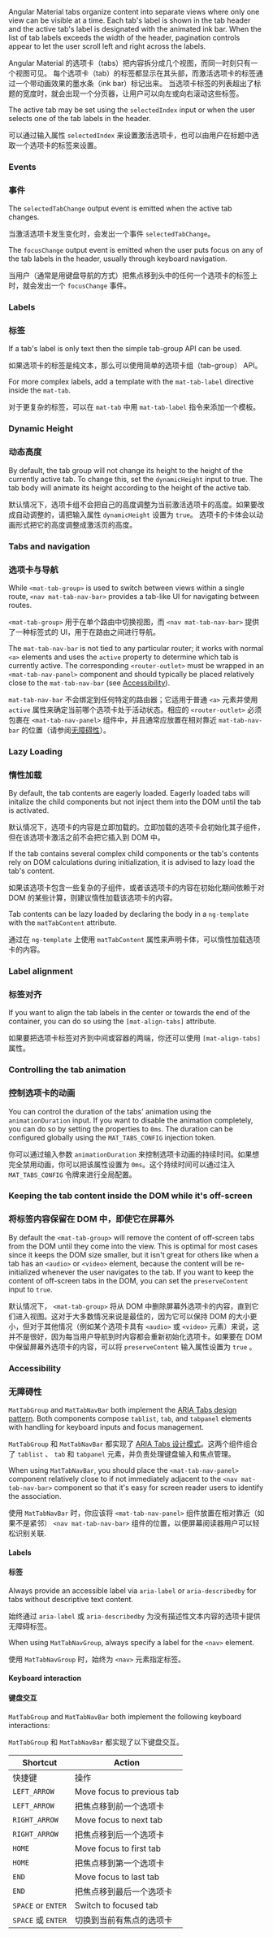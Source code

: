 Angular Material tabs organize content into separate views where only one view can be
visible at a time. Each tab's label is shown in the tab header and the active
tab's label is designated with the animated ink bar. When the list of tab labels exceeds the width
of the header, pagination controls appear to let the user scroll left and right across the labels.

Angular Material 的选项卡（tabs）把内容拆分成几个视图，而同一时刻只有一个视图可见。
每个选项卡（tab）的标签都显示在其头部，而激活选项卡的标签通过一个带动画效果的墨水条（ink bar）标记出来。
当选项卡标签的列表超出了标题的宽度时，就会出现一个分页器，让用户可以向左或向右滚动这些标签。

The active tab may be set using the `selectedIndex` input or when the user selects one of the
tab labels in the header.

可以通过输入属性 `selectedIndex` 来设置激活选项卡，也可以由用户在标题中选取一个选项卡的标签来设置。

<!-- example(tab-group-basic) -->

### Events

### 事件

The `selectedTabChange` output event is emitted when the active tab changes.

当激活选项卡发生变化时，会发出一个事件 `selectedTabChange`。

The `focusChange` output event is emitted when the user puts focus on any of the tab labels in
the header, usually through keyboard navigation.

当用户（通常是用键盘导航的方式）把焦点移到头中的任何一个选项卡的标签上时，就会发出一个 `focusChange` 事件。

### Labels

### 标签

If a tab's label is only text then the simple tab-group API can be used.

如果选项卡的标签是纯文本，那么可以使用简单的选项卡组（tab-group） API。

<!-- example({"example": "tab-group-basic",
              "file": "tab-group-basic-example.html"}) -->

For more complex labels, add a template with the `mat-tab-label` directive inside the `mat-tab`.

对于更复杂的标签，可以在 `mat-tab` 中用 `mat-tab-label` 指令来添加一个模板。

<!-- example({"example": "tab-group-custom-label",
              "file": "tab-group-custom-label-example.html",
              "region": "label-directive"}) -->

### Dynamic Height

### 动态高度

By default, the tab group will not change its height to the height of the currently active tab. To
change this, set the `dynamicHeight` input to true. The tab body will animate its height according
 to the height of the active tab.

默认情况下，选项卡组不会把自己的高度调整为当前激活选项卡的高度。如果要改成自动调整的，请把输入属性 `dynamicHeight` 设置为 `true`。
选项卡的卡体会以动画形式把它的高度调整成激活页的高度。

 <!-- example({"example": "tab-group-dynamic-height",
               "file": "tab-group-dynamic-height-example.html",
               "region": "dynamic-height"}) -->

### Tabs and navigation

### 选项卡与导航

While `<mat-tab-group>` is used to switch between views within a single route, `<nav mat-tab-nav-bar>`
provides a tab-like UI for navigating between routes.

`<mat-tab-group>` 用于在单个路由中切换视图，而 `<nav mat-tab-nav-bar>` 提供了一种标签式的 UI，用于在路由之间进行导航。

 <!-- example({"example": "tab-nav-bar-basic",
               "file": "tab-nav-bar-basic-example.html",
               "region": "mat-tab-nav"}) -->

The `mat-tab-nav-bar` is not tied to any particular router; it works with normal `<a>` elements and
uses the `active` property to determine which tab is currently active. The corresponding
`<router-outlet>` must be wrapped in an `<mat-tab-nav-panel>` component and should typically be
placed relatively close to the `mat-tab-nav-bar` (see [Accessibility](#accessibility)).

`mat-tab-nav-bar` 不会绑定到任何特定的路由器；它适用于普通 `<a>` 元素并使用 `active` 属性来确定当前哪个选项卡处于活动状态。相应的 `<router-outlet>` 必须包裹在 `<mat-tab-nav-panel>` 组件中，并且通常应放置在相对靠近 `mat-tab-nav-bar` 的位置（请参阅[无障碍性](#accessibility)）。

### Lazy Loading

### 惰性加载

By default, the tab contents are eagerly loaded. Eagerly loaded tabs
will initalize the child components but not inject them into the DOM
until the tab is activated.

默认情况下，选项卡的内容是立即加载的。立即加载的选项卡会初始化其子组件，但在该选项卡激活之前不会把它插入到 DOM 中。

If the tab contains several complex child components or the tab's contents
rely on DOM calculations during initialization, it is advised
to lazy load the tab's content.

如果该选项卡包含一些复杂的子组件，或者该选项卡的内容在初始化期间依赖于对 DOM 的某些计算，则建议惰性加载该选项卡的内容。

Tab contents can be lazy loaded by declaring the body in a `ng-template`
with the `matTabContent` attribute.

通过在 `ng-template` 上使用 `matTabContent` 属性来声明卡体，可以惰性加载选项卡的内容。

 <!-- example({"example": "tab-group-lazy-loaded",
               "file": "tab-group-lazy-loaded-example.html",
               "region": "mat-tab-content"}) -->

### Label alignment

### 标签对齐

If you want to align the tab labels in the center or towards the end of the container, you can
do so using the `[mat-align-tabs]` attribute.

如果要把选项卡标签对齐到中间或容器的两端，你还可以使用 `[mat-align-tabs]` 属性。

 <!-- example({"example": "tab-group-align",
               "file": "tab-group-align-example.html",
               "region": "align-start"}) -->

### Controlling the tab animation

### 控制选项卡的动画

You can control the duration of the tabs' animation using the `animationDuration` input. If you
want to disable the animation completely, you can do so by setting the properties to `0ms`. The
duration can be configured globally using the `MAT_TABS_CONFIG` injection token.

你可以通过输入参数 `animationDuration` 来控制选项卡动画的持续时间。如果想完全禁用动画，你可以把该属性设置为 `0ms`。这个持续时间可以通过注入 `MAT_TABS_CONFIG` 令牌来进行全局配置。

 <!-- example({"example": "tab-group-animations",
               "file": "tab-group-animations-example.html",
               "region": "slow-animation-duration"}) -->

### Keeping the tab content inside the DOM while it's off-screen

### 将标签内容保留在 DOM 中，即使它在屏幕外

By default the `<mat-tab-group>` will remove the content of off-screen tabs from the DOM until they
come into the view. This is optimal for most cases since it keeps the DOM size smaller, but it
isn't great for others like when a tab has an `<audio>` or `<video>` element, because the content
will be re-initialized whenever the user navigates to the tab. If you want to keep the content of
off-screen tabs in the DOM, you can set the `preserveContent` input to `true`.

默认情况下， `<mat-tab-group>` 将从 DOM 中删除屏幕外选项卡的内容，直到它们进入视图。这对于大多数情况来说是最佳的，因为它可以保持 DOM 的大小更小，但对于其他情况（例如某个选项卡具有 `<audio>` 或 `<video>` 元素）来说，这并不是很好，因为每当用户导航到时内容都会重新初始化选项卡。如果要在 DOM 中保留屏幕外选项卡的内容，可以将 `preserveContent` 输入属性设置为 `true` 。

<!-- example(tab-group-preserve-content) -->

### Accessibility

### 无障碍性

`MatTabGroup` and `MatTabNavBar` both implement the
[ARIA Tabs design pattern](https://www.w3.org/TR/wai-aria-practices-1.1/#tabpanel). Both components
compose `tablist`, `tab`, and `tabpanel` elements with handling for keyboard inputs and focus
management.

`MatTabGroup` 和 `MatTabNavBar` 都实现了 [ARIA Tabs 设计模式](https://www.w3.org/TR/wai-aria-practices-1.1/#tabpanel)。这两个组件组合了 `tablist` 、 `tab` 和 `tabpanel` 元素，并负责处理键盘输入和焦点管理。

When using `MatTabNavBar`, you should place the `<mat-tab-nav-panel>` component relatively close to
if not immediately adjacent to the `<nav mat-tab-nav-bar>` component so that it's easy for screen
reader users to identify the association.

使用 `MatTabNavBar` 时，你应该将 `<mat-tab-nav-panel>` 组件放置在相对靠近（如果不是紧邻） `<nav mat-tab-nav-bar>` 组件的位置，以便屏幕阅读器用户可以轻松识别关联.

#### Labels

#### 标签

Always provide an accessible label via `aria-label` or `aria-describedby` for tabs without
descriptive text content.

始终通过 `aria-label` 或 `aria-describedby` 为没有描述性文本内容的选项卡提供无障碍标签。

When using `MatTabNavGroup`, always specify a label for the `<nav>` element.

使用 `MatTabNavGroup` 时，始终为 `<nav>` 元素指定标签。

#### Keyboard interaction

#### 键盘交互

`MatTabGroup` and `MatTabNavBar` both implement the following keyboard interactions:

`MatTabGroup` 和 `MatTabNavBar` 都实现了以下键盘交互。

| Shortcut           | Action                     |
| ------------------ | -------------------------- |
| 快捷键             | 操作                       |
| `LEFT_ARROW`       | Move focus to previous tab |
| `LEFT_ARROW`       | 把焦点移到前一个选项卡     |
| `RIGHT_ARROW`      | Move focus to next tab     |
| `RIGHT_ARROW`      | 把焦点移到后一个选项卡     |
| `HOME`             | Move focus to first tab    |
| `HOME`             | 把焦点移到第一个选项卡     |
| `END`              | Move focus to last tab     |
| `END`              | 把焦点移到最后一个选项卡   |
| `SPACE` or `ENTER` | Switch to focused tab      |
| `SPACE` 或 `ENTER` | 切换到当前有焦点的选项卡   |
